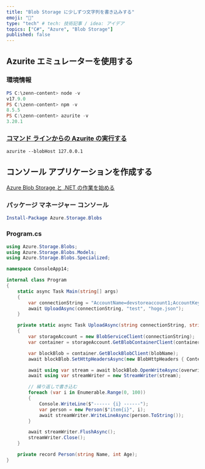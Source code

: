 ```yaml
---
title: "Blob Storage に少しずつ文字列を書き込みする"
emoji: "💬"
type: "tech" # tech: 技術記事 / idea: アイデア
topics: ["C#", "Azure", "Blob Storage"]
published: false
---
```


## Azurite エミュレーターを使用する

### 環境情報

```powershell
PS C:\zenn-content> node -v
v17.9.0
PS C:\zenn-content> npm -v
8.5.5
PS C:\zenn-content> azurite -v
3.20.1
```

### [コマンド ラインからの Azurite の実行する](https://learn.microsoft.com/ja-jp/azure/storage/common/storage-use-azurite?tabs=visual-studio#running-azurite-from-the-command-line)

```node
azurite --blobHost 127.0.0.1
```

## コンソール アプリケーションを作成する

[Azure Blob Storage と .NET の作業を始める](https://learn.microsoft.com/ja-jp/azure/storage/blobs/storage-blob-dotnet-get-started)

### パッケージ マネージャー コンソール

```powershell
Install-Package Azure.Storage.Blobs
```

### Program.cs

```csharp
using Azure.Storage.Blobs;
using Azure.Storage.Blobs.Models;
using Azure.Storage.Blobs.Specialized;

namespace ConsoleApp14;

internal class Program
{
    static async Task Main(string[] args)
    {
        var connectionString = "AccountName=devstoreaccount1;AccountKey=Eby8vdM02xNOcqFlqUwJPLlmEtlCDXJ1OUzFT50uSRZ6IFsuFq2UVErCz4I6tq/K1SZFPTOtr/KBHBeksoGMGw==;DefaultEndpointsProtocol=http;BlobEndpoint=http://127.0.0.1:10000/devstoreaccount1;QueueEndpoint=http://127.0.0.1:10001/devstoreaccount1;TableEndpoint=http://127.0.0.1:10002/devstoreaccount1;";
        await UploadAsync(connectionString, "test", "hoge.json");
    }

    private static async Task UploadAsync(string connectionString, string containerName, string blobName)
    {
        var storageAccount = new BlobServiceClient(connectionString);
        var container = storageAccount.GetBlobContainerClient(containerName);

        var blockBlob = container.GetBlockBlobClient(blobName);
        await blockBlob.SetHttpHeadersAsync(new BlobHttpHeaders { ContentType = "application/json" });

        await using var stream = await blockBlob.OpenWriteAsync(overwrite: true);
        await using var streamWriter = new StreamWriter(stream);

        // 繰り返しで書き込む
        foreach (var i in Enumerable.Range(0, 100))
        {
            Console.WriteLine($"------ {i} ------");
            var person = new Person($"item{i}", i);
            await streamWriter.WriteLineAsync(person.ToString());
        }

        await streamWriter.FlushAsync();
        streamWriter.Close();
    }

    private record Person(string Name, int Age);
}
```